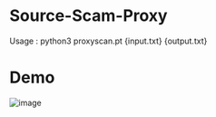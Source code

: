 # Source-Scam-Proxy
Usage : python3 proxyscan.pt {input.txt} {output.txt}
# Demo
![image](https://github.com/user-attachments/assets/4d320002-bf7c-4f68-9d10-6993d2361a5c)
